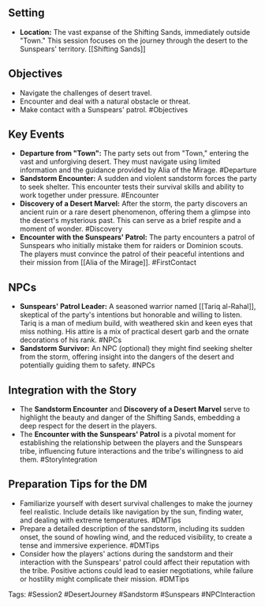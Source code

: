 ## Setting
- **Location:** The vast expanse of the Shifting Sands, immediately outside "Town." This session focuses on the journey through the desert to the Sunspears' territory. [[Shifting Sands]]

## Objectives
- Navigate the challenges of desert travel.
- Encounter and deal with a natural obstacle or threat.
- Make contact with a Sunspears' patrol. #Objectives

## Key Events
- **Departure from "Town":** The party sets out from "Town," entering the vast and unforgiving desert. They must navigate using limited information and the guidance provided by Alia of the Mirage. #Departure
- **Sandstorm Encounter:** A sudden and violent sandstorm forces the party to seek shelter. This encounter tests their survival skills and ability to work together under pressure. #Encounter
- **Discovery of a Desert Marvel:** After the storm, the party discovers an ancient ruin or a rare desert phenomenon, offering them a glimpse into the desert's mysterious past. This can serve as a brief respite and a moment of wonder. #Discovery
- **Encounter with the Sunspears' Patrol:** The party encounters a patrol of Sunspears who initially mistake them for raiders or Dominion scouts. The players must convince the patrol of their peaceful intentions and their mission from [[Alia of the Mirage]]. #FirstContact

## NPCs
- **Sunspears' Patrol Leader:** A seasoned warrior named [[Tariq al-Rahal]], skeptical of the party's intentions but honorable and willing to listen. Tariq is a man of medium build, with weathered skin and keen eyes that miss nothing. His attire is a mix of practical desert garb and the ornate decorations of his rank. #NPCs
- **Sandstorm Survivor:** An NPC (optional) they might find seeking shelter from the storm, offering insight into the dangers of the desert and potentially guiding them to safety. #NPCs

## Integration with the Story
- The **Sandstorm Encounter** and **Discovery of a Desert Marvel** serve to highlight the beauty and danger of the Shifting Sands, embedding a deep respect for the desert in the players.
- The **Encounter with the Sunspears' Patrol** is a pivotal moment for establishing the relationship between the players and the Sunspears tribe, influencing future interactions and the tribe's willingness to aid them. #StoryIntegration

## Preparation Tips for the DM
- Familiarize yourself with desert survival challenges to make the journey feel realistic. Include details like navigation by the sun, finding water, and dealing with extreme temperatures. #DMTips
- Prepare a detailed description of the sandstorm, including its sudden onset, the sound of howling wind, and the reduced visibility, to create a tense and immersive experience. #DMTips
- Consider how the players' actions during the sandstorm and their interaction with the Sunspears' patrol could affect their reputation with the tribe. Positive actions could lead to easier negotiations, while failure or hostility might complicate their mission. #DMTips

Tags: #Session2 #DesertJourney #Sandstorm #Sunspears #NPCInteraction
